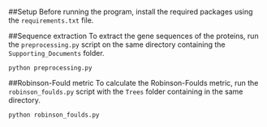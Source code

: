 ##Setup
Before running the program, install the required packages using the `requirements.txt` file. 

##Sequence extraction
To extract the gene sequences of the proteins, run the `preprocessing.py` script on the same directory containing the
`Supporting_Documents` folder.

```commandline
python preprocessing.py
```

##Robinson-Fould metric
To calculate the Robinson-Foulds metric, run the `robinson_foulds.py` script with the `Trees` folder containing in
the same directory.

```commandline
python robinson_foulds.py
```